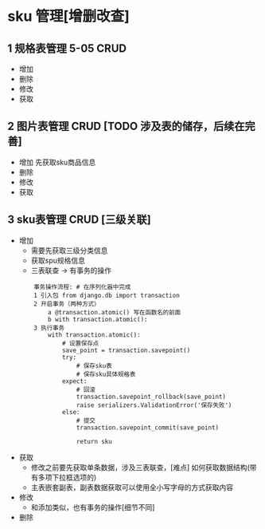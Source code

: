 # sku 管理[增删改查]

## 1 规格表管理 5-05 CRUD
  - 增加
  - 删除
  - 修改
  - 获取

## 2 图片表管理 CRUD [TODO 涉及表的储存，后续在完善]
  - 增加 先获取sku商品信息
  - 删除
  - 修改
  - 获取

## 3 sku表管理 CRUD [三级关联]
  - 增加
    + 需要先获取三级分类信息
    + 获取spu规格信息
    + 三表联查 -> 有事务的操作
    ```
        事务操作流程: # 在序列化器中完成
        1 引入包 from django.db import transaction
        2 开启事务（两种方式）
            a @transaction.atomic() 写在函数名的前面
            b with transaction.atomic():
        3 执行事务
            with transaction.atomic():
                # 设置保存点
                save_point = transaction.savepoint()
                try:
                    # 保存sku表
                    # 保存sku具体规格表
                expect:
                    # 回滚
                    transaction.savepoint_rollback(save_point)
                    raise serializers.ValidationError('保存失败')
                else:
                    # 提交
                    transaction.savepoint_commit(save_point)

                    return sku
    ```
  - 获取 
      + 修改之前要先获取单条数据，涉及三表联查，[难点] 如何获取数据结构(带有多项下拉框选项的)
      + 主表嵌套副表，副表数据获取可以使用全小写字母的方式获取内容
  - 修改
      + 和添加类似，也有事务的操作[细节不同]
  - 删除
